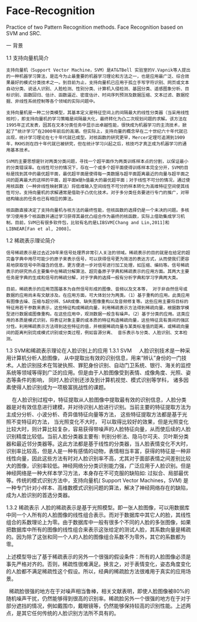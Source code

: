 # Face-Recognition
Practice of two Pattern Recognition methods. Face Recognition based on SVM and SRC.   

一 背景

1.1 支持向量机简介

    支持向量机（Support Vector Machine，SVM）是AT&TBell 实验室的V.Vapnik等人提出的一种机器学习算法，是迄今为止最重要的机器学习理论和方法之一，也是应用最广泛、综合效果最好的模式分类技术之一。到目前为止，支持向量机已应用于孤立手写字符识别、网页或文本自动分类、说话人识别、人脸检测、性别分类、计算机入侵检测、基因分类、遥感图象分析、目标识别、函数回归、估计、函数逼近、密度估计、时间序列预测及数据压缩、文本过滤、数据挖掘、非线性系统控制等各个领域的实际问题中。

    支持向量机是一种二分类模型，其基本定义是特征空间上的间隔最大的线性分类器（当采用线性核时），即支持向量机的学习策略是间隔最大化，最终转化为凸二次规划问题的求解。该方法在1995年正式发表，因其在文本分类任务中显示出卓越性能，很快成为机器学习的主流技术，掀起了“统计学习”在2000年前后的高潮。但实际上，支持向量的概念早在二十世纪六十年代就已出现，统计学习理论在七十年代就已成型。对核函数的研究更早，Mercer定理可追溯到1909年，RKHS则在四十年代就已被研究，但在统计学习兴起之后，核技巧才真正成为机器学习的通用基本技术。

    SVM的主要思想是针对两类分类问题，寻找一个超平面作为两类训练样本点的分割，以保证最小的分类错误率。在线性可分的情况下，存在一个或多个超平面使得训练样本完全分开，SVM的目标是找到其中的最优超平面，最优超平面是使得每一类数据与超平面距离最近的向量与超平面之间的距离最大的这样的平面，超平面W是h值最大的最优超平面；对于线性不可分的情况，通过使用核函数（一种非线性映射算法）将低维输入空间线性不可分的样本转化为高维特征空间使其线性可分。支持向量机的求解通常是借助于凸优化技术。对于多分类任务要进行专门的推广，对带结构输出的任务也已有相应的算法。

    核函数直接决定了支持向量机与核方法的最终性能，但核函数的选择仍是一个未决的问题。多核学习使用多个核函数并通过学习获得其最优凸组合作为最终的核函数，实际上借助集成学习机制。目前，SVM已有很多软件包，比较有名的是LIBSVM[Chang and Lin,2011]和LIBNEAR[Fan et al, 2008]。

1.2 稀疏表示理论简介

    信号稀疏表示是过去近20年来信号处理界非常引人关注的领域。稀疏表示的目的就是在给定的超完备字典中用尽可能少的原子来表示信号，可以获得信号更为简洁的表达方式，从而使我们更容易地获取信号中所蕴含的信息，更方便进一步对信号进行加工处理，如压缩、编码等。信号稀疏表示的研究热点主要集中在稀疏分解算法、超完备原子字典和稀疏表示的应用方面。其两大主要任务是字典的生成和信号的稀疏分解，对于字典的选择一般有分析字典和学习字典两大类。

    目前，稀疏表示的应用范围基本为自然信号形成的图像、音频以及文本等， 对于非自然信号或数据的应用尚未有文献涉及。在应用方面，可大体划分为两类。（1）基于重构的应用。此类应用有图像去噪、压缩与超分辨、SAR成像、缺失图像重构以及音频修复等。这些应用主要将目标的特征用若干参数来表示，这些特征构成稀疏向量，利用稀疏表示方法得到稀疏向量，根据数学模型进行数据或图像重构。在这些应用中，观测数据一般含有噪声。（2）基于分类的应用。这类应用的本质是模式识别，将表征对象主要的或本质的特征构造稀疏向量，这些特征具有类间的强区分性。利用稀疏表示方法得到这些特征的值，并根据稀疏向量与某类标准值的距离，或稀疏向量间的距离判别完成模式识别或分类过程，例如盲源分离、 音乐表示与分类、人脸识别、文本检测。

1.3 SVM和稀疏表示理论在人脸识别上的应用
1.3.1 SVM
    人脸识别技术是一种采用计算机分析人脸图像， 从中提取出有效的识别信息，用来“辨认”身份的一门技术。人脸识别技术在驾驶执照、罪犯身份识别、自动门卫系统、银行、海关的监控系统等领域等得到广泛的应用。但是由于人脸图像受到表情、成像角度、光照、姿态等条件的影响， 同时人脸识别还涉及到计算机视觉、模式识别等学科， 诸多因素使得人脸识别成为一项极富挑战性的课题。

    在人脸识别过程中，特征提取从人脸图像中提取最有效的识别信息，人脸分类器是对有效信息进行建模，并对待识别人脸进行识别。当前主要的特征提取方法为主成分分析、小波分析、奇异值特征向量等方法， 这些特征提取方法都是基于光照不变特征的方法， 当光照变化不大时， 可以取得比较好的效果，但是光照变化比较大时，则计算比较复杂，容易获得带噪声的人脸特征向量，从而使后续的人脸识别精度比较低。当前人脸分类器主要有: 判别分析法、隐马尔可夫、贝叶斯分类器和最近邻分类器等。这此方法都是基于线性的分类器，当人脸表情变化不大时，识别率比较高，但是人是一种有感情的动物，表情相当丰富，获得的特征是一种非线性向量，因此这些方法有时对人脸识别率不高，尤其对于面部表情之间差别比较大的图像，识别率较低。神经网络分分类识别能力强，广泛应用于人脸识别。但是神经网络是一种大样本学习方法，本身存在不可克服的缺陷如: 过拟合、局部最优等。传统的模式识别方法中，支持向量机( Support Vector Machines，SVM) 是一种专门针对小样本、高维数模式识别问题的算法，解决了神经网络存在的缺陷，成为人脸识别的首选分类器。

1.3.2 稀疏表示
   人脸的稀疏表示是基于光照模型。即一张人脸图像，可以用数据库中同一个人所有的人脸图像的线性组合表示。而对于数据库中其它人的脸，其线性组合的系数理论上为零。由于数据库中一般有很多个不同的人脸的多张图像，如果把数据库中所有的图像的线性组合来表示这张给定的测试人脸，其系数向量是稀疏的。因为除了这张和同一个人的人脸的图像组合系数不为零外，其它的系数都为零。

   上述模型导出了基于稀疏表示的另外一个很强的假设条件：所有的人脸图像必须是事先严格对齐的。否则，稀疏性很难满足。换言之，对于表情变化，姿态角度变化的人脸都不满足稀疏性这个假设。所以，经典的稀疏脸方法很难用于真实的应用场景。

    稀疏脸很强的地方在于对噪声相当鲁棒，相关文献表明，即使人脸图像被80%的随机噪声干扰，仍然能够得到很高的识别率。稀疏脸另外一个很强的地方在于对于部分遮挡的情况，例如戴围巾，戴眼镜等，仍然能够保持较高的识别性能。上述两点，是其它任何传统的人脸识别方法所不具有的。
